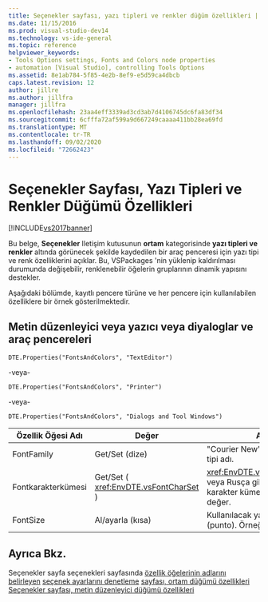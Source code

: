 ```yaml
---
title: Seçenekler sayfası, yazı tipleri ve renkler düğüm özellikleri | Microsoft Docs
ms.date: 11/15/2016
ms.prod: visual-studio-dev14
ms.technology: vs-ide-general
ms.topic: reference
helpviewer_keywords:
- Tools Options settings, Fonts and Colors node properties
- automation [Visual Studio], controlling Tools Options
ms.assetid: 8e1ab784-5f85-4e2b-8ef9-e5d59ca4dbcb
caps.latest.revision: 12
author: jillre
ms.author: jillfra
manager: jillfra
ms.openlocfilehash: 23aa4eff3339ad3cd3ab7d4106745dc6fa83df34
ms.sourcegitcommit: 6cfffa72af599a9d667249caaaa411bb28ea69fd
ms.translationtype: MT
ms.contentlocale: tr-TR
ms.lasthandoff: 09/02/2020
ms.locfileid: "72662423"
---
```

# <a name="options-page-fonts-and-colors-node-properties"></a>Seçenekler Sayfası, Yazı Tipleri ve Renkler Düğümü Özellikleri
[!INCLUDE[vs2017banner](../../includes/vs2017banner.md)]

Bu belge, **Seçenekler** Iletişim kutusunun **ortam** kategorisinde **yazı tipleri ve renkler** altında görünecek şekilde kaydedilen bir araç penceresi için yazı tipi ve renk özelliklerini açıklar. Bu, VSPackages 'nin yüklenip kaldırılması durumunda değişebilir, renklenebilir öğelerin gruplarının dinamik yapısını destekler.

 Aşağıdaki bölümde, kayıtlı pencere türüne ve her pencere için kullanılabilen özelliklere bir örnek gösterilmektedir.

## <a name="text-editor-or-printer-or-dialogs-and-tool-windows"></a>Metin düzenleyici veya yazıcı veya diyaloglar ve araç pencereleri
 `DTE.Properties("FontsAndColors", "TextEditor")`

 -veya-

 `DTE.Properties("FontsAndColors", "Printer")`

 -veya-

 `DTE.Properties("FontsAndColors", "Dialogs and Tool Windows")`

|Özellik Öğesi Adı|Değer|Açıklama|
|------------------------|-----------|-----------------|
|FontFamily|Get/Set (dize)|"Courier New" gibi kullanılacak yazı tipi adı.|
|Fontkarakterkümesi|Get/Set ( <xref:EnvDTE.vsFontCharSet> )|<xref:EnvDTE.vsFontCharSet>İbranice veya Rusça gibi kullanılacak karakter kümesi türünü belirten bir değer.|
|FontSize|Al/ayarla (kısa)|Kullanılacak yazı tipi boyutu (punto). Örneğin, 10 veya 12.|

## <a name="see-also"></a>Ayrıca Bkz.
 Seçenekler sayfa seçenekleri sayfasında [özellik öğelerinin adlarını belirleyen](https://msdn.microsoft.com/library/d450422d-47c7-4eeb-9f9f-3286264bc5aa) [seçenek ayarlarını denetleme](https://msdn.microsoft.com/library/a09ed242-7494-4cde-bbd1-7a8ec617965d) [sayfası, ortam düğümü özellikleri](../../ide/reference/options-page-environment-node-properties.md) [Seçenekler sayfası, metin düzenleyici düğümü özellikleri](../../ide/reference/options-page-text-editor-node-properties.md)
